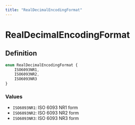 ```yaml
---
title: "RealDecimalEncodingFormat"
---
```


# RealDecimalEncodingFormat

## Definition

```ts
enum RealDecimalEncodingFormat {
	ISO6093NR1,
	ISO6093NR2,
	ISO6093NR3
}
```

### Values

- `ISO6093NR1`: ISO 6093 NR1 form
- `ISO6093NR2`: ISO 6093 NR2 form
- `ISO6093NR3`: ISO 6093 NR3 form
